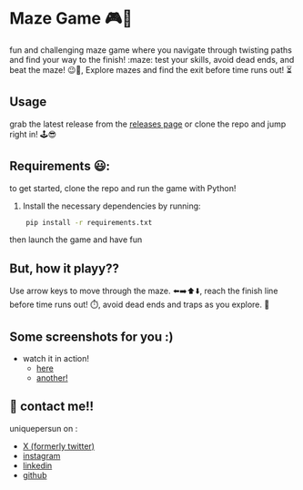 #  Maze Game :video_game::runner:
fun and challenging maze game where you navigate through twisting paths and find your way to the finish! :maze: test your skills, avoid dead ends, and beat the maze! :wink::muscle:, Explore mazes and find the exit before time runs out! :hourglass_flowing_sand:


## Usage
grab the latest release from the [releases page](https://github.com/uniquepersun/maze-game/releases) or clone the repo and jump right in! :joystick::sunglasses:



## Requirements :smiley::
to get started, clone the repo and run the game with Python!
1. Install the necessary dependencies by running:
```bash
    pip install -r requirements.txt 
```
then launch the game and have fun


## But, how it playy??
Use arrow keys to move through the maze. :arrow_left::arrow_right::arrow_up::arrow_down:, reach the finish line before time runs out! :stopwatch:, avoid dead ends and traps as you explore. :no_entry_sign:


## Some screenshots for you :)
- watch it in action!
    - [here]()
    - [another!]()

## 🔗 contact me!!
uniquepersun on :
- [X (formerly twitter)](https://x.com/uniquepersun) <br>
- [instagram](https://instagram.com/uniquepersun) <br>
-  [linkedin](https://https://www.linkedin.com/in/abhay-tomar-53218530b)<br>
- [github](https://github.com/uniquepersun)<br>

